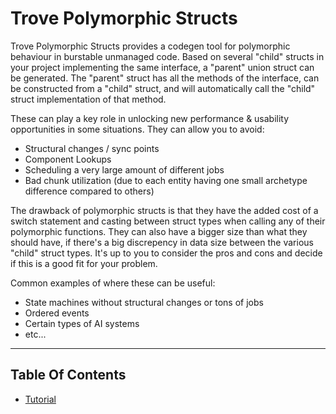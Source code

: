 
# Trove Polymorphic Structs

Trove Polymorphic Structs provides a codegen tool for polymorphic behaviour in burstable unmanaged code. Based on several "child" structs in your project implementing the same interface, a "parent" union struct can be generated. The "parent" struct has all the methods of the interface, can be constructed from a "child" struct, and will automatically call the "child" struct implementation of that method.

These can play a key role in unlocking new performance & usability opportunities in some situations. They can allow you to avoid:
* Structural changes / sync points
* Component Lookups
* Scheduling a very large amount of different jobs
* Bad chunk utilization (due to each entity having one small archetype difference compared to others)

The drawback of polymorphic structs is that they have the added cost of a switch statement and casting between struct types when calling any of their polymorphic functions. They can also have a bigger size than what they should have, if there's a big discrepency in data size between the various "child" struct types. It's up to you to consider the pros and cons and decide if this is a good fit for your problem.

Common examples of where these can be useful:
* State machines without structural changes or tons of jobs
* Ordered events
* Certain types of AI systems
* etc...

---------------------------------------------------

## Table Of Contents

* [Tutorial](./tutorial.md)

